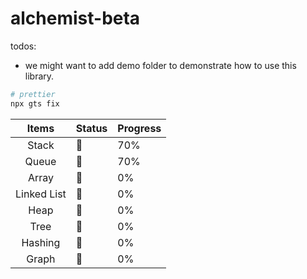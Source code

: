 # alchemist-beta

todos:

- we might want to add demo folder to demonstrate how to use this library.

```bash
# prettier
npx gts fix
```

|    Items    | Status | Progress |
| :---------: | ------ | -------- |
|    Stack    | 🚧     | 70%      |
|    Queue    | 🚧     | 70%      |
|    Array    | 🚧     | 0%       |
| Linked List | 🏁     | 0%       |
|    Heap     | 🏁     | 0%       |
|    Tree     | 🏁     | 0%       |
|   Hashing   | 🏁     | 0%       |
|    Graph    | 🏁     | 0%       |

